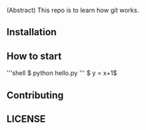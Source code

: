 (Abstract) This repo is to learn how git works.

## Installation

## How to start

'''shell
$ python hello.py
'''
$ y = x+1$
## Contributing

## LICENSE
